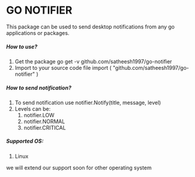 # GO NOTIFIER
This package can be used to send desktop notifications from any go applications or packages.

##### How to use?
1.  Get the package
		go get -v github.com/satheesh1997/go-notifier
2.  Import to your source code file
		import (
			"github.com/satheesh1997/go-notifier"
		)

##### How to send notification?
1.  To send notification use
		notifier.Notify(title, message, level)
2. Levels can be:
	1.  notifier.LOW
	2.  notifier.NORMAL
	3.  notifier.CRITICAL
	
##### Supported OS:
1.  Linux

we will extend our support soon for other operating system
